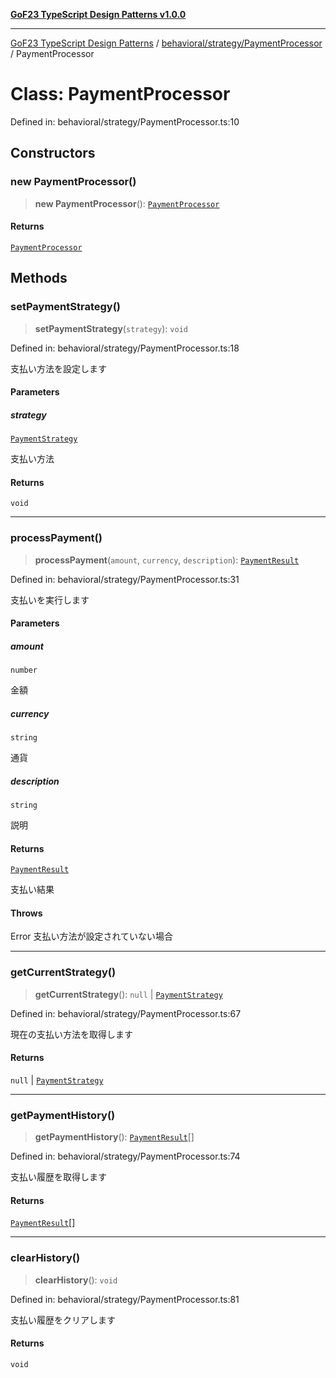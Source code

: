 [**GoF23 TypeScript Design Patterns v1.0.0**](../../../../README.md)

***

[GoF23 TypeScript Design Patterns](../../../../README.md) / [behavioral/strategy/PaymentProcessor](../README.md) / PaymentProcessor

# Class: PaymentProcessor

Defined in: behavioral/strategy/PaymentProcessor.ts:10

## Constructors

### new PaymentProcessor()

> **new PaymentProcessor**(): [`PaymentProcessor`](PaymentProcessor.md)

#### Returns

[`PaymentProcessor`](PaymentProcessor.md)

## Methods

### setPaymentStrategy()

> **setPaymentStrategy**(`strategy`): `void`

Defined in: behavioral/strategy/PaymentProcessor.ts:18

支払い方法を設定します

#### Parameters

##### strategy

[`PaymentStrategy`](../../PaymentStrategy/interfaces/PaymentStrategy.md)

支払い方法

#### Returns

`void`

***

### processPayment()

> **processPayment**(`amount`, `currency`, `description`): [`PaymentResult`](../../PaymentStrategy/interfaces/PaymentResult.md)

Defined in: behavioral/strategy/PaymentProcessor.ts:31

支払いを実行します

#### Parameters

##### amount

`number`

金額

##### currency

`string`

通貨

##### description

`string`

説明

#### Returns

[`PaymentResult`](../../PaymentStrategy/interfaces/PaymentResult.md)

支払い結果

#### Throws

Error 支払い方法が設定されていない場合

***

### getCurrentStrategy()

> **getCurrentStrategy**(): `null` \| [`PaymentStrategy`](../../PaymentStrategy/interfaces/PaymentStrategy.md)

Defined in: behavioral/strategy/PaymentProcessor.ts:67

現在の支払い方法を取得します

#### Returns

`null` \| [`PaymentStrategy`](../../PaymentStrategy/interfaces/PaymentStrategy.md)

***

### getPaymentHistory()

> **getPaymentHistory**(): [`PaymentResult`](../../PaymentStrategy/interfaces/PaymentResult.md)[]

Defined in: behavioral/strategy/PaymentProcessor.ts:74

支払い履歴を取得します

#### Returns

[`PaymentResult`](../../PaymentStrategy/interfaces/PaymentResult.md)[]

***

### clearHistory()

> **clearHistory**(): `void`

Defined in: behavioral/strategy/PaymentProcessor.ts:81

支払い履歴をクリアします

#### Returns

`void`
